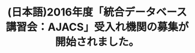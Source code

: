 ---
layout: post-en-none
published: true
title: '(日本語)2016年度「統合データベース講習会：AJACS」受入れ機関の募集が開始されました。'
tags:
- イベント
- 募集
- 広報
category: en
---
